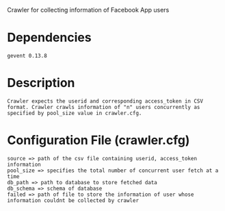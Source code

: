 Crawler for collecting information of Facebook App users

Dependencies
============

	gevent 0.13.8

Description
===========

	Crawler expects the userid and corresponding access_token in CSV format. Crawler crawls information of "n" users concurrently as specified by pool_size value in crawler.cfg.


Configuration File (crawler.cfg)
================================

	source => path of the csv file containing userid, access_token information
	pool_size => specifies the total number of concurrent user fetch at a time
	db_path => path to database to store fetched data
	db_schema => schema of database
	failed => path of file to store the information of user whose information couldnt be collected by crawler

	